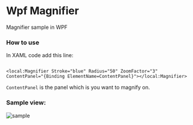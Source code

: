 # Wpf Magnifier
Magnifier sample in WPF

### How to use
In XAML code add this line:

```xaml

<local:Magnifier Stroke="blue" Radius="50" ZoomFactor="3" ContentPanel="{Binding ElementName=ContentPanel}"></local:Magnifier>

```

`ContentPanel` is the panel which is you want to magnify on.

### Sample view:

![sample](https://github.com/bezzad/WpfMagnifier/raw/master/screenshot.png)